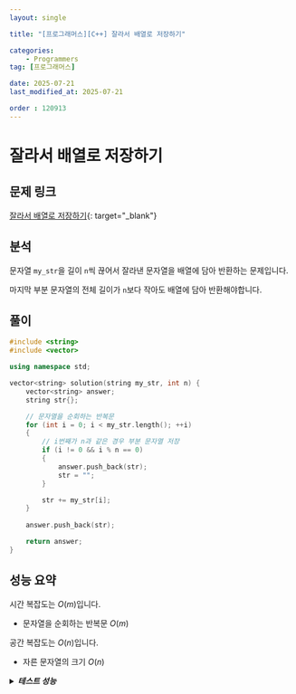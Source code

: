 ```yaml
---
layout: single

title: "[프로그래머스][C++] 잘라서 배열로 저장하기"

categories:
    - Programmers
tag: [프로그래머스]

date: 2025-07-21
last_modified_at: 2025-07-21

order : 120913
---
```


# 잘라서 배열로 저장하기

## 문제 링크

[잘라서 배열로 저장하기](https://school.programmers.co.kr/learn/courses/30/lessons/120913){: target="_blank"}

## 분석

문자열 `my_str`을 길이 `n`씩 끊어서 잘라낸 문자열을 배열에 담아 반환하는 문제입니다.

마지막 부분 문자열의 전체 길이가 `n`보다 작아도 배열에 담아 반환해야합니다.

## 풀이

```cpp
#include <string>
#include <vector>

using namespace std;

vector<string> solution(string my_str, int n) {
    vector<string> answer;
    string str{};

    // 문자열을 순회하는 반복문
    for (int i = 0; i < my_str.length(); ++i)
    {
        // i번째가 n과 같은 경우 부분 문자열 저장
        if (i != 0 && i % n == 0)
        {
            answer.push_back(str);
            str = "";
        }

        str += my_str[i];
    }
    
    answer.push_back(str);

    return answer;
}
```

## 성능 요약

시간 복잡도는 $O(m)$입니다.

- 문자열을 순회하는 반복문 $O(m)$

공간 복잡도는 $O(n)$입니다.

- 자른 문자열의 크기 $O(n)$

<details>
<summary><h5 style="display: inline;">테스트 성능</h5></summary>
<div markdown="1">

테스트 1 〉 통과 (0.03ms, 4.13MB)  
테스트 2 〉 통과 (0.02ms, 4.14MB)  
테스트 3 〉 통과 (0.01ms, 4.21MB)  
테스트 4 〉 통과 (0.01ms, 4.15MB)  
테스트 5 〉 통과 (0.01ms, 4.15MB)  
테스트 6 〉 통과 (0.01ms, 4.15MB)  
테스트 7 〉 통과 (0.02ms, 4.21MB)  
테스트 8 〉 통과 (0.04ms, 4.21MB)  

</div>
</details>